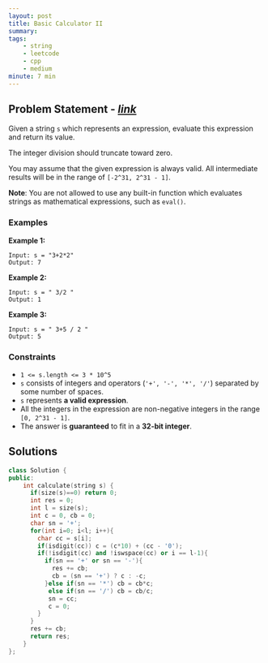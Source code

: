 ```yaml
---
layout: post
title: Basic Calculator II
summary:
tags:
    - string
    - leetcode
    - cpp
    - medium
minute: 7 min
---
```


## Problem Statement - [*link*](https://leetcode.com/problems/basic-calculator-ii)  

Given a string `s` which represents an expression, evaluate this expression and return its value. 

The integer division should truncate toward zero.

You may assume that the given expression is always valid. All intermediate results will be in the range of `[-2^31, 2^31 - 1]`.

**Note**: You are not allowed to use any built-in function which evaluates strings as mathematical expressions, such as `eval()`.


### Examples

**Example 1:**  
```
Input: s = "3+2*2"
Output: 7
```

**Example 2:**  
```
Input: s = " 3/2 "
Output: 1
```

**Example 3:**  
```
Input: s = " 3+5 / 2 "
Output: 5
```

### Constraints
+ `1 <= s.length <= 3 * 10^5`
+ `s` consists of integers and operators (`'+', '-', '*', '/'`) separated by some number of spaces.
+ `s` represents **a valid expression**.
+ All the integers in the expression are non-negative integers in the range `[0, 2^31 - 1]`.
+ The answer is **guaranteed** to fit in a **32-bit integer**.

## Solutions

```cpp
class Solution {
public:
    int calculate(string s) {
      if(size(s)==0) return 0; 
      int res = 0;
      int l = size(s);
      int c = 0, cb = 0;
      char sn = '+';
      for(int i=0; i<l; i++){
        char cc = s[i];
        if(isdigit(cc)) c = (c*10) + (cc - '0');
        if(!isdigit(cc) and !iswspace(cc) or i == l-1){
          if(sn == '+' or sn == '-'){
            res += cb;
            cb = (sn == '+') ? c : -c;
          }else if(sn == '*') cb = cb*c;
           else if(sn == '/') cb = cb/c;
           sn = cc;
           c = 0;
        }
      }
      res += cb;
      return res;
    }
};
```

